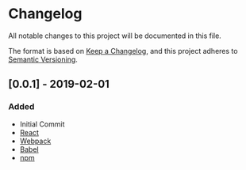 # Changelog
All notable changes to this project will be documented in this file.

The format is based on [Keep a Changelog](https://keepachangelog.com/en/1.0.0/),
and this project adheres to [Semantic Versioning](https://semver.org/spec/v2.0.0.html).

## [0.0.1] - 2019-02-01

### Added

- Initial Commit
- [React](https://reactjs.org/)
- [Webpack](https://webpack.js.org/)
- [Babel](https://babeljs.io/)
- [npm](https://www.npmjs.com/)